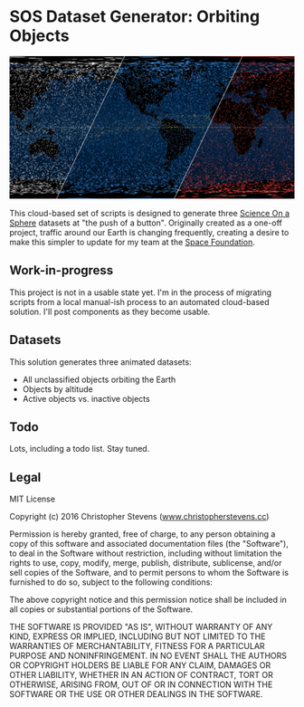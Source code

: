 # SOS Dataset Generator: Orbiting Objects

![Three Fruity Flavors](three-fruity-flavors.jpg)

This cloud-based set of scripts is designed to generate three [Science On a Sphere](http://sos.noaa.gov/What_is_SOS/index.html) datasets at "the push of a button". Originally created as a one-off project, traffic around our Earth is changing frequently, creating a desire to make this simpler to update for my team at the [Space Foundation](http://www.spacefoundation.org). 

## Work-in-progress

This project is not in a usable state yet. I'm in the process of migrating scripts from a local manual-ish process to an automated cloud-based solution. I'll post components as they become usable.

## Datasets

This solution generates three animated datasets:

- All unclassified objects orbiting the Earth
- Objects by altitude
- Active objects vs. inactive objects

## Todo

Lots, including a todo list. Stay tuned.

## Legal

MIT License

Copyright (c) 2016 Christopher Stevens (www.christopherstevens.cc)

Permission is hereby granted, free of charge, to any person obtaining a copy
of this software and associated documentation files (the "Software"), to deal
in the Software without restriction, including without limitation the rights
to use, copy, modify, merge, publish, distribute, sublicense, and/or sell
copies of the Software, and to permit persons to whom the Software is
furnished to do so, subject to the following conditions:

The above copyright notice and this permission notice shall be included in all
copies or substantial portions of the Software.

THE SOFTWARE IS PROVIDED "AS IS", WITHOUT WARRANTY OF ANY KIND, EXPRESS OR
IMPLIED, INCLUDING BUT NOT LIMITED TO THE WARRANTIES OF MERCHANTABILITY,
FITNESS FOR A PARTICULAR PURPOSE AND NONINFRINGEMENT. IN NO EVENT SHALL THE
AUTHORS OR COPYRIGHT HOLDERS BE LIABLE FOR ANY CLAIM, DAMAGES OR OTHER
LIABILITY, WHETHER IN AN ACTION OF CONTRACT, TORT OR OTHERWISE, ARISING FROM,
OUT OF OR IN CONNECTION WITH THE SOFTWARE OR THE USE OR OTHER DEALINGS IN THE
SOFTWARE.
